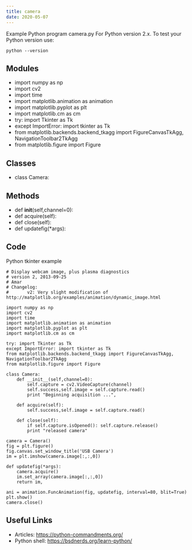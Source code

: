 ```yaml
---
title: camera
date: 2020-05-07
---
```

Example Python program camera.py
For Python version 2.x.
To test your Python version use:

    python --version

## Modules

* import numpy as np
* import cv2
* import time
* import matplotlib.animation as animation
* import matplotlib.pyplot as plt
* import matplotlib.cm as cm
* try: import Tkinter as Tk
* except ImportError: import tkinter as Tk
* from matplotlib.backends.backend_tkagg import FigureCanvasTkAgg, NavigationToolbar2TkAgg
* from matplotlib.figure import Figure

## Classes

* class Camera:

## Methods

* def __init__(self,channel=0):
* def acquire(self):
* def close(self):
* def updatefig(*args):

## Code

Python tkinter example

    # Display webcam image, plus plasma diagnostics
    # version 2, 2013-09-25
    # Amar
    # Changelog:
    #       v2: Very slight modification of http://matplotlib.org/examples/animation/dynamic_image.html
    
    import numpy as np
    import cv2
    import time
    import matplotlib.animation as animation
    import matplotlib.pyplot as plt
    import matplotlib.cm as cm
    
    try: import Tkinter as Tk
    except ImportError: import tkinter as Tk
    from matplotlib.backends.backend_tkagg import FigureCanvasTkAgg, NavigationToolbar2TkAgg
    from matplotlib.figure import Figure
    
    class Camera:
        def __init__(self,channel=0):
            self.capture = cv2.VideoCapture(channel)
            self.success,self.image = self.capture.read()
            print "Beginning acquisition ...",
    
        def acquire(self):
            self.success,self.image = self.capture.read()
    
        def close(self):
            if self.capture.isOpened(): self.capture.release()
            print "released camera"
    
    camera = Camera()
    fig = plt.figure()
    fig.canvas.set_window_title('USB Camera') 
    im = plt.imshow(camera.image[:,:,0])
    
    def updatefig(*args):
        camera.acquire()
        im.set_array(camera.image[:,:,0])
        return im,
    
    ani = animation.FuncAnimation(fig, updatefig, interval=80, blit=True)
    plt.show()
    camera.close()
    

## Useful Links

- Articles: https://python-commandments.org/
- Python shell: https://bsdnerds.org/learn-python/
